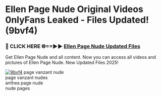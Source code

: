 # Ellen Page Nude Original Videos 0nlyFans Leaked - Files Updated! (9bvf4)

<h3>🔴 CLICK HERE 🌐==►► <a href="https://tinyurl.com/4mcuefdz" rel="nofollow">Ellen Page Nude Updated Files</a></h3>

Get Ellen Page Nude and all content. Now you can access all videos and pictures of Ellen Page Nude. New Updated Files 2025!

[![9bvf4](https://i.imgur.com/StAQSOY.gif)](https://tinyurl.com/4mcuefdz)
page vanzant nude<br>
page vanzant nudes<br>
anthea page nude<br>
nude pages